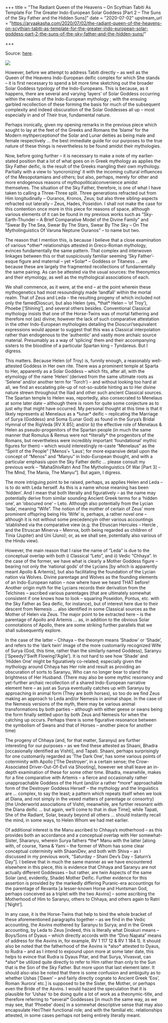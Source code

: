 +++
title = "The Radiant Queen of the Heavens – On Scythian Tabiti As Template For The Greater Indo-European Solar Goddess  [Part 2 – The Suns of the Sky Father and the Hidden Suns]"
date = "2020-07-02"
upstream_url = "https://aryaakasha.com/2020/07/02/the-radiant-queen-of-the-heavens-on-scythian-tabiti-as-template-for-the-greater-indo-european-solar-goddess-part-2-the-suns-of-the-sky-father-and-the-hidden-suns/"

+++

Source: [here](https://aryaakasha.com/2020/07/02/the-radiant-queen-of-the-heavens-on-scythian-tabiti-as-template-for-the-greater-indo-european-solar-goddess-part-2-the-suns-of-the-sky-father-and-the-hidden-suns/).

![](https://aryaakasha.files.wordpress.com/2020/07/sol-invictus-cropped.png?w=659)

However, before we attempt to address Tabiti directly – as well as the Queen of the Heavens Indo-European deific complex for which She stands – it is first necessary to spend a bit more time sketching out the broader Solar Goddess typology of the Indo-Europeans. This is because, as it happens, there are several and varying ‘layers’ of Solar Goddess occurring within the realms of the Indo-European mythology ; with the ensuing garbled recollection of these forming the basis for much of the subsequent complexity and indeed obscuration of the Solar Goddesses all up – most especially in and of Their true, fundamental nature.

Perhaps ironically, given my opening remarks in the previous piece which sought to lay at the feet of the Greeks and Romans the ‘blame’ for the Modern mythperceptionof the Solar and Lunar deities as being male and female respectively … the best immediate guide for our purposes to the true nature of these things is nevertheless to be found amidst their mythologies.

Now, before going further – it is necessary to make a note of my earlier-stated position that a lot of what goes on in Greek mythology as applies the Sky Father deific, is the result of the Greeks mangling their own mythology. Partially with a view to ‘syncronizing’ it with the incoming cultural influences of the Mesopotamians and others; but also, perhaps, merely for other and more endogenous reasons of mythopoliticalconvenience amidst themselves. The situation of the Sky Father, therefore, is one of what I have taken to calling a Three-Three split. Three generations refracted out from Him longitudinally – Ouranos, Kronos, Zeus; but also three sibling-aspects refracted out laterally – Zeus, Hades, Poseidon. I shall not make the case for this contention once more in this piece for reasons of space, although various elements of it can be found in my previous works such as “Sky-Earth-Thunder – A Brief Comparative Model of the Divine Family” and “Swear By The Sea, Swear By The Stars, Swear By The Sky – On The Mytholinguistics Of Varuna Neptune Ouranos” – to name but two.

The reason that I mention this, is because I believe that a close examination of various \*other\* relationships attested in Greco-Roman mythology, evinces fundamentally the same pattern. That complex and interwoven linkages between this or that suspiciously familiar seeming ‘Sky Father’-esque figure and maternal – yet \*Solar\* – Goddess or Titaness … are because these are largely the fragmented recollections of fundamentally the same pairing. As can be attested via the usual sources: the theonymics and their etymology, as well as the mythological associations of each.

We shall commence, as it were, at the end – at the point wherein these mythogenetics had most resoundingly made ‘landfall’ within the mortal realm. That of Zeus and Leda – the resulting progeny of which included not only the famedDioscuri, but also Helen (yes, \*that\* Helen – ‘of Troy’), Phoebe \[‘Shining’\], and several others besides. Conventional Classical mythology insists that one of the Horse-Twins was of mortal fathering and therefore not (as) divine; however the lack of such comparative attestation in the other Indo-European mythologies detailing the Dioscuri’sequivalent expressions would appear to suggest that this was a Classical interpolation rather than endogenous to the ‘authentic’ and vastly more archaic source material. Presumably as a way of ‘splicing’ them and their accompanying sisters to the bloodline of a particular Spartan king – Tyndareus. But I digress.

This matters. Because Helen (of Troy) is, funnily enough, a reasonably well-attested Goddess in Her own rite. There was a prominent temple at Sparta to Her, apparently as a Solar Goddess – which fits, after all, with the etymology of the name ‘Helen’ (derived from the same ultimate roots as ‘Selene’ and/or another term for ‘Torch’) – and without looking too hard at all, we find an escalating pile-up of not-so-subtle hinting as to Her divine nature strewn throughout the Iliad and other such ancient Classical sources. The Spartan temple to Helen was, reportedly, also consecrated to Menelaus at some later date – although there is room for quite some conjecture as to just why that might have occurred. My personal thought at this time is that it likely represents a) Menelaus as a \*lunar\* deific – replicating the Marriage of Surya (Goddess) and Soma (Lunar God) as found in the Surya’s Bridal Hymnal of the RigVeda \[RV X 85\]; and/or b) the effective role of Menelaus & Helen as pseudo-progenitors of the Spartan people (in much the same manner that Romulus & Remus were not \*literally\* the progenitors of the Romans, but nevertheless were incredibly important ‘foundational’ mythic figures for them) – which would interestingly re-caste “Menelaus” as the “Spirit of the People” \[‘Menos’+ ‘Laus’; for more expansive detail upon the concept of “Menos” and “Manyu” in Indo-European thought, and with a particular emphasis upon the Sky Father deific … please consult my previous work – “MahaShivRatri And The Mytholinguistics Of War \[Part 3\] – The Mind, The Mania, The Manyu”\]. But again, I digress.

The more intriguing point to be raised, perhaps, as applies Helen and Leda – is to do with Leda herself. As this is a name whose meaning has been ‘hidden’. And I mean that both literally and figuratively – as the name may potentially derive from similar sounding Ancient Greek terms for a ‘hidden one’, an ‘obscured one’ – Leto. Although also potentially from the Lycian ‘Iada’, meaning “Wife”. The notion of the mother of certain of Zeus’ more prominent offspring being His ‘Wife’ is, perhaps, a rather novel one – although it is not without some precedencyin other various accountings ‘stablished via the comparative view (e.g. the Etruscan Hercules – Hercle , and the Etruscan Minerva – Menrva, both being regarded as children of Tinia (Jupiter) and Uni (Juno); or, as we shall see, potentially also various of the Hindu view).

However, the main reason that I raise the name of “Leda” is due to the conceptual overlap with both i) Classical “Leto”, and ii) Vedic “Chhaya”. In the case of the former, we have what is clearly a Mother Goddess figure – bearing not only the ‘national gods’ of the Lycians \[by which is apparently meant Apollo & Artemis\], but also facilitating the foundation of the Lycian nation via Wolves. Divine parentage and Wolves as the founding elements of an Indo-European nation – now where have we heard THAT before! Another origin myth for the Lycians records their derivation from the Telchines – ascribed various parentages (that are ultimately somewhat consistent if one knows how to look – squaring Poseidon, Pontus, etc. with the Sky Father as Sea deific, for instance), but of interest here due to their descent from Nemesis … also identified in some Classical sources as the Mother of Helen via Zeus. The major point to be extracted here – is the parentage of Apollo and Artemis … as, in addition to the obvious Solar connotations of Apollo, there are some striking further parallels that we shall subsequently explore.

In the case of the latter – Chhaya – the theonym means ‘Shadow’ or ‘Shade’, and refers to the ‘dark twin’ image of the more customarily recognized Wife of Surya (God, this time, rather than the similarly named Goddess), Saranyu \[‘Speedy’/’Swift Flowing’/’Agile’\]. It is not hard to see how ‘Shade’ and ‘Hidden One’ might be figuratively co-related; especially given the mythology around Chhaya has Her role and result as providing an obscuration of sorts to Saranyu, Who can no longer bear to stand the brightness of Her Husband. (There may also be some mythic resonancy and yet-further archaic recollection of a shared Indo-European narrative element here – as just as Surya eventually catches up with Saranyu by approaching in animal form (They are both horses), so too do we find Zeus making an approach to Leda and/or Nemesis in animal shape. In the case of the Nemesis versions of the myth, there may be various animal transformations by both parties – although with either geese or swans being the form finally settled upon by both Zeus and Nemesis for when the catching up occurs. Perhaps there is some figurative resonance between the symbolism of Swans and that of Horses – another piece for another time)

The progeny of Chhaya (and, for that matter, Saranyu) are further interesting for our purposes – as we find these attested as Shaani, Bhadra \[occasionally identified as Vishti\], and Tapati. Shaani, perhaps surprisingly for one customarily regarded as ‘The Dark One’, has some various points of coterminity with Apollo \[‘The Destroyer’, in a certain sense; the Crow-Associated Driver-Out-Of-Evil via Shooting\], however we shall leave an in-depth examination of these for some other time. Bhadra, meanwhile, makes for a fine comparative with Artemis – a fierce and occasionally rather unapproachable Goddess of the Hunt (and/or a rather \*more\* approachable form of the Destroyer Goddess Herself – the mythology and the linguistics are … complex, to say the least; a pattern which repeats itself when we look at Diana, and not simply in the vexed matters of parentage or consortry) \[the Underworld associations of Vishti, meanwhile, are further resonant with the Diana deific … but again, we’ll come to that in diue Time\]; while Tapati, She of the Radiant, Solar, beauty beyond all others … should instantly recall the mind, in some ways, to Helen Whom we had met earlier.

Of additional interest is the Manu ascribed to Chhaya’s motherhood – as this provides both an accordance and a conceptual overlap with Her somewhat-Sister, Sharanyu, wherein Surya fathers \*the\* Manu with the latter \[along with, of course, Yama & Yami – the former of Whom has some clear conceptual coterminity with ShaaniDev, and both with Shiva – as I discussed in my previous work, “Saturday – Shani Dev’s Day – Saturn’s Day”\]. I believe that in much the same manner as we have encountered elsewhere in this piece, this is evidence that Chhaya and Saranyu are not actually different Goddesses – but rather, are twin Aspects of the same Solar (and, evidently, Shade) Mother Deific. Further evidence for this assertion is provided by the markedly differing Puranic-era accountings for the parentage of Revanta \[a lesser-known Horse and Huntsman God, perhaps conceived as a triplet with the two Asvins\] – some ascribing the Motherhood of Him to Saranyu, others to Chhaya, and others again to Ratri \[‘Night’\].

In any case, it is the Horse-Twins that help to bind the whole bracket of these aforementioned paragraphs together – as we find in the Vedic accounting, the Asvins mothered by Saranyu to Surya; and in the Greek accounting, by Leda to Zeus \[indeed, this is literally what Dioskuri means – Boys/Sons of Dyaus – which directly accords with the “Divo Napata” means of address for the Asvins in, for example, RV 1 117 12 & RV 1 184 1\]. It should also be noted that the fatherhood of the Asvins is \*also\* attested to Dyaus, to Rudra – and as I intend to expound upon more at some later date, this helps to evince that Rudra is Dyaus Pitar, and that Surya, Vivasvat, can \*also\* be utilized quite directly to refer to Him rather than only to the Sun that is the Son of the Sky Father. But more upon that last element later. It should also-also be noted that there is some confusion and ambiguity as to whether Ushas \[‘Dawn’ – and fairly directly cognate to Ancient Greek ‘Eos’, Roman ‘Aurora’ etc.\] is supposed to be the Sister, the Mother, or perhaps even the Bride of the Asvins. I would hazard the speculation that it is plausible for ‘Ushas’ to be doing quite a lot of work as a theonymic-title, and therefore referring to \*several\* Goddesses \[in much the same way, as we may see, that ‘Phoebe’ does\] in a somewhat descriptive sense that may also encapsulate Her/Their functional role; and with the familial etc. relationships attested, in some cases perhaps not being entirely literally meant.